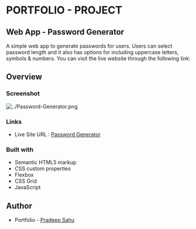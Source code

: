 # PORTFOLIO - PROJECT

## Web App - Password Generator

A simple web app to generate passwords for users. Users can select password length and it also has options for including uppercase letters, symbols & numbers. You can visit the live website through the following link:

## Overview

### Screenshot

![../Password-Generator.png]()

### Links

- Live Site URL : [Password Generator]()

### Built with

- Semantic HTML5 markup
- CSS custom properties
- Flexbox
- CSS Grid
- JavaScript

## Author

- Portfolio - [Pradeep Sahu](https://pradeep743.github.io/Portfolio/)
